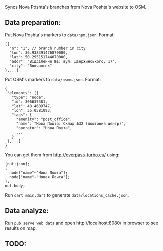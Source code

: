 Syncs Nova Poshta's branches from Nova Poshta's website to OSM.

Data preparation:
-----------------
Put Nova Poshta's markers to `data/npm.json`. Format:

```
[{
  "n": "1", // branch number in city
  "lon": 36.938391476870000,
  "lat": 50.295151744070000,
  "addr": "Відділення №1: вул. Дзержинського, 17",
  "city": "Вовчанськ"
},...]
```

Put OSM's markers to `data/osmm.json`. Format:                                      
```
{
 "elements": [{
   "type": "node",
   "id": 306635381,
   "lat": 48.4609747,
   "lon": 35.0581093,
   "tags": {
     "amenity": "post_office",
     "name": "Нова Пошта: Склад №32 (поштовий центр)",
     "operator": "Нова Пошта",
     ...
   }
 },...]
}  
```

You can get them from http://overpass-turbo.eu/ using:
```
[out:json];
(
  node["name"~"Нова Пошта"];
  node["name"~"Новая Почта"];
);
out body;
```

Run `dart main.dart` to generate `data/locations_cache.json`.

Data analyze:
-------------
Run `pub serve web data` and open http://localhost:8080/ in browser to see results on map.

TODO:
-----